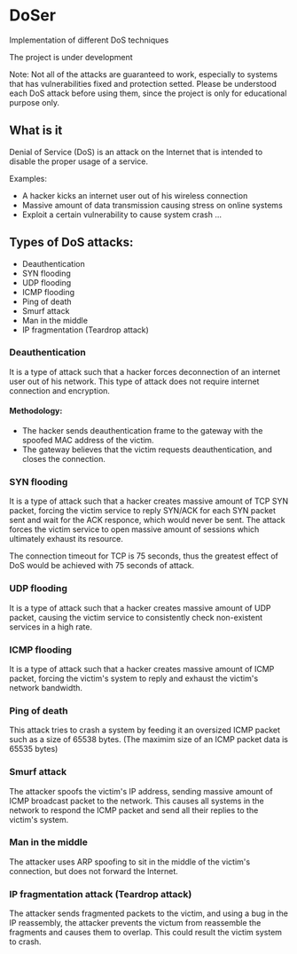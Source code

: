 # DoSer

Implementation of different DoS techniques

The project is under development

Note: Not all of the attacks are guaranteed to work, especially to systems that has vulnerabilities fixed and protection setted. Please be understood each DoS attack before using them, since the project is only for educational purpose only.

## What is it

Denial of Service (DoS) is an attack on the Internet that is intended to disable the proper usage of a service.

Examples:
- A hacker kicks an internet user out of his wireless connection 
- Massive amount of data transmission causing stress on online systems
- Exploit a certain vulnerability to cause system crash
...


## Types of DoS attacks:
- Deauthentication
- SYN flooding
- UDP flooding
- ICMP flooding
- Ping of death
- Smurf attack
- Man in the middle
- IP fragmentation (Teardrop attack)

### Deauthentication
It is a type of attack such that a hacker forces deconnection of an internet user out of his network. This type of attack does not require internet connection and encryption.

#### Methodology:
- The hacker sends deauthentication frame to the gateway with the spoofed MAC address of the victim. 
- The gateway believes that the victim requests deauthentication, and closes the connection.

### SYN flooding
It is a type of attack such that a hacker creates massive amount of TCP SYN packet, forcing the victim service to reply SYN/ACK for each SYN packet sent and wait for the ACK responce, which would never be sent. The attack forces the victim service to open massive amount of sessions which ultimately exhaust its resource.

The connection timeout for TCP is 75 seconds, thus the greatest effect of DoS would be achieved with 75 seconds of attack.

### UDP flooding
It is a type of attack such that a hacker creates massive amount of UDP packet, causing the victim service to consistently check non-existent services in a high rate.

### ICMP flooding
It is a type of attack such that a hacker creates massive amount of ICMP packet, forcing the victim's system to reply and exhaust the victim's network bandwidth.

### Ping of death
This attack tries to crash a system by feeding it an oversized ICMP packet such as a size of 65538 bytes. (The maximim size of an ICMP packet data is 65535 bytes)

### Smurf attack
The attacker spoofs the victim's IP address, sending massive amount of ICMP broadcast packet to the network. This causes all systems in the network to respond the ICMP packet and send all their replies to the victim's system.

### Man in the middle
The attacker uses ARP spoofing to sit in the middle of the victim's connection, but does not forward the Internet.

### IP fragmentation attack (Teardrop attack)
The attacker sends fragmented packets to the victim, and using a bug in the IP reassembly, the attacker prevents the victum from reassemble the fragments and causes them to overlap. This could result the victim system to crash.